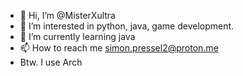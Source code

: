 - 👋 Hi, I’m @MisterXultra
- 👀 I’m interested in python, java, game development.
- 🌱 I’m currently learning java
- 📫 How to reach me simon.pressel2@proton.me
- Btw. I use Arch

<!---
MisterXultra/MisterXultra is a ✨ special ✨ repository because its `README.md` (this file) appears on your GitHub profile.
You can click the Preview link to take a look at your changes.
--->
